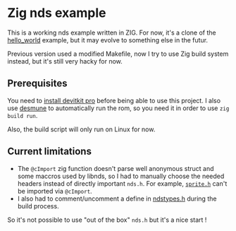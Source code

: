 Zig nds example
=====================

This is a working nds example written in ZIG.
For now, it's a clone of the [hello_world](https://github.com/devkitPro/nds-examples/tree/master/hello_world) example, but it may evolve to something else in the futur.

Previous version used a modified Makefile, now I try to use Zig build system instead, but it's still very hacky for now.

## Prerequisites

You need to [install devitkit pro](https://devkitpro.org/wiki/devkitPro_pacman) before being able to use this project.
I also use [desmune](https://github.com/TASEmulators/desmume) to automatically run the rom, so you need it in order to use `zig build run`.

Also, the build script will only run on Linux for now.
## Current limitations

- The `@cImport` zig function doesn't parse well anonymous struct and some maccros used by libnds, so I had to manually choose the needed headers instead of directly important `nds.h`. For example, [`sprite.h`](https://github.com/devkitPro/libnds/blob/master/include/nds/arm9/sprite.h) can't be imported via `@cImport`.
- I also had to comment/uncomment a define in [ndstypes.h](https://github.com/devkitPro/libnds/blob/7e8902ac2a9ae3a983fa0519b4f7026d04d7d0fd/include/nds/ndstypes.h#L57) during the build process.

So it's not possible to use "out of the box" `nds.h` but it's a nice start !
